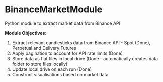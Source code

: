 # BinanceMarketModule
Python module to extract market data from Binance API

**Module Objectives**:
1. Extract relevant candlesticks data from Binance API - Spot (Done), Perpetual and Delivery Futures
3. Apply pagination to account for API rate limits (Done)
4. Store data as flat files in local drive (Done - automatically creates data folder to store files locally)
5. Update local drive on each run (Done)
6. Construct visualisations based on market data
